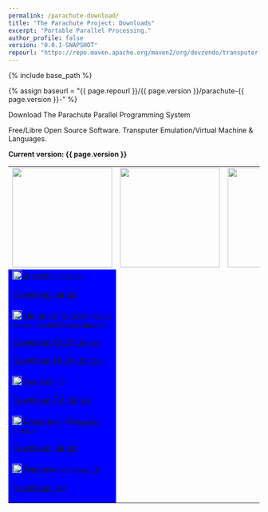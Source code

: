 ```yaml
---
permalink: /parachute-download/
title: "The Parachute Project: Downloads"
excerpt: "Portable Parallel Processing."
author_profile: false
version: "0.0.1-SNAPSHOT"
repourl: "https://repo.maven.apache.org/maven2/org/devzendo/transputer-emulator"
---
```


{% include base_path %}

{% assign baseurl = "{{ page.repourl }}/{{ page.version }}/parachute-{{ page.version }}-" %}

Download The Parachute Parallel Programming System

Free/Libre Open Source Software. Transputer Emulation/Virtual Machine & Languages.


<p/>
<b>Current version: {{ page.version }}</b>
<p/>

<table>
<tbody>
<tr>
  <td> <img src="{{ base_path }}/images/apple-logo-old-white.png" height=200 width=200> </td>
  <td> <img src="{{ base_path }}/images/ubuntu-logo32.png"height=200 width=200> </td>
  <td> <img src="{{ base_path }}/images/centos-logo-transparent.png"height=200 width=200> </td>
  <td> <img src="{{ base_path }}/images/raspberry-pi-logo-white.png"height=200 width=200> </td>
  <td> <img src="{{ base_path }}/images/windows-logo-transparent.png"height=200 width=200> </td>
</tr>
<tr>
  <td bgcolor="#0000FF"> <img src="{{ base_path }}/images/download-white.svg" width=18px height=18px>
    macOS
    <small>El Capitan</small>
    <p/>
    <a href="{{ baseurl }}-mac-x86_64.tar.gz">Download .tar.gz</a>
  </td>
</tr>
<tr>
  <td bgcolor="#0000FF"> <img src="{{ base_path }}/images/download-white.svg" width=18px height=18px>
    Ubuntu LTS
    <small>16.04 (Xenial Xerus), 18.04 (Bionic Beaver)</small>
    <p/>
    <a href="{{ baseurl }}-ubuntu-16.04-linux-x86_64.tar.gz">Download 16.04 .tar.gz</a>
    <p/>
    <a href="{{ baseurl }}-ubuntu-18.04-linux-x86_64.tar.gz">Download 18.04 .tar.gz</a>
  </td>
</tr>
<tr>
  <td bgcolor="#0000FF"> <img src="{{ base_path }}/images/download-white.svg" width=18px height=18px>
    CentOS
    <small>7.6</small>
    <p/>
    <a href="{{ baseurl }}-centos-7-linux-x86_64.tar.gz">Download 7.6 .tar.gz</a>
  </td>
</tr>
<tr>
  <td bgcolor="#0000FF"> <img src="{{ base_path }}/images/download-white.svg" width=18px height=18px>
    Raspberry Pi
    <small>Raspbian Stretch</small>
    <p/>
    <a href="{{ baseurl }}-raspbian-9-linux-arm_32.tar.gz">Download .tar.gz</a>
  </td>
</tr>
<tr>
  <td bgcolor="#0000FF"> <img src="{{ base_path }}/images/download-white.svg" width=18px height=18px>
    Windows
    <small>Windows 10</small>
    <p/>
    <a href="{{ baseurl }}-windows-x86_64.zip">Download .zip</a>
  </td>
</tr>
</tbody>
</table>

